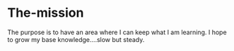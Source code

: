 # The-mission
The purpose is to have an area where I can keep what I am learning.  I hope to grow my base knowledge....slow but steady. 
